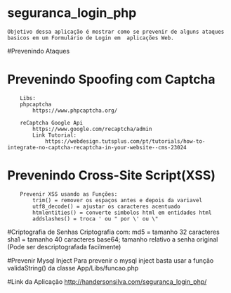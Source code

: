 # seguranca_login_php
    Objetivo dessa aplicação é mostrar como se prevenir de alguns ataques basicos em um Formulário de Login em  aplicações Web.


#Prevenindo Ataques

    
   # Prevenindo Spoofing com Captcha
        Libs:
        phpcaptcha
            https://www.phpcaptcha.org/

        reCaptcha Google Api
            https://www.google.com/recaptcha/admin
            Link Tutorial:
                https://webdesign.tutsplus.com/pt/tutorials/how-to-integrate-no-captcha-recaptcha-in-your-website--cms-23024

  # Prevenindo Cross-Site Script(XSS)
        Prevenir XSS usando as Funções:
            trim() = remover os espaços antes e depois da variavel
            utf8_decode() = ajustar os caracteres acentuado 
            htmlentities() = converte simbolos html em entidades html
            addslashes() = troca ' ou " por \' ou \"
  #Criptografia de Senhas
        Criptografia com:
            md5 = tamanho 32 caracteres
            sha1 = tamanho 40 caracteres
            base64; tamanho relativo a senha original (Pode ser descriptografada facilmente)

  #Prevenir Mysql Inject
        Para prevenir o mysql inject basta usar a função validaString() da classe App/Libs/funcao.php


    

#Link da Aplicação
http://handersonsilva.com/seguranca_login_php/

